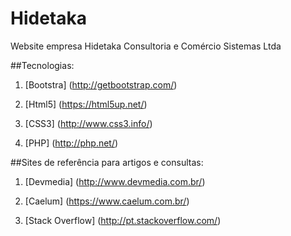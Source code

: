 # Hidetaka
Website empresa Hidetaka Consultoria e Comércio Sistemas Ltda


##Tecnologias:

1. [Bootstra] (http://getbootstrap.com/)

2. [Html5] (https://html5up.net/)

3. [CSS3] (http://www.css3.info/)

4. [PHP] (http://php.net/)


##Sites de referência para artigos e consultas:

1. [Devmedia] (http://www.devmedia.com.br/)

2. [Caelum] (https://www.caelum.com.br/)

3. [Stack Overflow] (http://pt.stackoverflow.com/)

